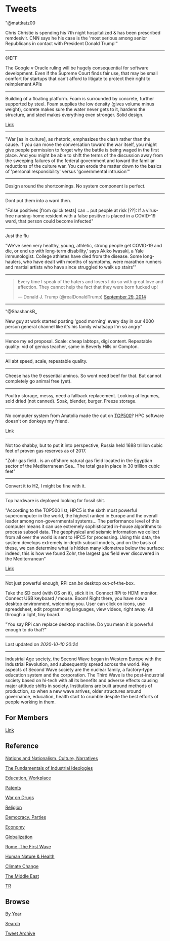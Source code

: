# Tweets

"@mattkatz00

Chris Christie is spending his 7th night hospitalized & has been
prescribed remdesivir. CNN says he his case is the 'most serious among
senior Republicans in contact with President Donald Trump'"

---

@EFF

The Google v Oracle ruling will be hugely consequential for software
development. Even if the Supreme Court finds fair use, that may be
small comfort for startups that can't afford to litigate to protect
their right to reimplement APIs

---

Building of a floating platform. Foam is surrounded by concrete,
further supported by steel. Foam supplies the low density (gives
volume minus weight), conrete makes sure the water never gets to it,
hardens the structure, and steel makes everything even stronger. Solid design.

[Link](https://youtu.be/tVq4lm6xN2g)

---

"War [as in culture], as rhetoric, emphasizes the clash rather than
the cause. If you can move the conversation toward the war itself, you
might give people permission to forget why the battle is being waged
in the first place. And you might be able to shift the terms of the
discussion away from the sweeping failures of the federal government
and toward the familiar reductions of the culture war. You can erode
the matter down to the basics of 'personal responsibility' versus
'governmental intrusion'"

---

Design around the shortcomings. No system component is perfect. 

---

Dont put them into a ward then.

"False positives [from quick tests] can .. put people at risk [??]: If
a virus-free nursing-home resident with a false positive is placed in
a COVID-19 ward, that person could become infected"

---

Just the flu

"We’ve seen very healthy, young, athletic, strong people get COVID-19
and die, or end up with long-term disability,' says Akiko Iwasaki, a
Yale immunologist. College athletes have died from the disease. Some
long-haulers, who have dealt with months of symptoms, were marathon
runners and martial artists who have since struggled to walk up
stairs'"

---

<blockquote class="twitter-tweet"><p lang="en" dir="ltr">Every time I speak of the haters and losers I do so with great love and affection. They cannot help the fact that they were born fucked up!</p>&mdash; Donald J. Trump (@realDonaldTrump) <a href="https://twitter.com/realDonaldTrump/status/516382177798680576?ref_src=twsrc%5Etfw">September 29, 2014</a></blockquote> <script async src="https://platform.twitter.com/widgets.js" charset="utf-8"></script>

---

"@ShashankB_

New guy at work started posting 'good morning' every day in our 4000
person general channel like it's his family whatsapp I'm so angry"

---

Hence my ed proposal. Scale: cheap labtops, digi content. Repeatable
quality: vid of genius teacher, same in Beverly Hills or Compton.

---

All abt speed, scale, repeatable quality. 

---

Cheese has the 9 essential aminos. So wont need beef for that. But
cannot completely go animal free (yet).

---

Poultry storage, messy, need a fallback replacement. Looking at
legumes, sold dried (not canned). Soak, blender, burger. Freeze
storage.

---

No computer system from Anatolia made the cut on
[TOP500](https://www.top500.org/lists/top500/2020/06/)? HPC software
doesn't on donkeys my friend.

[Link](https://top500.org/lists/top500/2020/06/)

---

Not too shabby, but to put it into perspective, Russia held 1688
trillion cubic feet of proven gas reserves as of 2017.

"Zohr gas field.. is an offshore natural gas field located in the
Egyptian sector of the Mediterranean Sea.. The total gas in place in
30 trillion cubic feet"

---

Convert it to H2, I might be fine with it.

---

Top hardware is deployed looking for fossil shit. 

"According to the TOP500 list, HPC5 is the sixth most powerful
supercomputer in the world, the highest ranked in Europe and the
overall leader among non-governmental systems... The performance level
of this computer means it can use extremely sophisticated in-house
algorithms to process subsoil data. The geophysical and seismic
information we collect from all over the world is sent to HPC5 for
processing. Using this data, the system develops extremely in-depth
subsoil models, and on the basis of these, we can determine what is
hidden many kilometres below the surface: indeed, this is how we found
Zohr, the largest gas field ever discovered in the Mediterranean"

[Link](https://www.eni.com/en-IT/operations/green-data-center-hpc5.html)

---

Not just powerful enough, RPi can *be* desktop out-of-the-box.

Take the SD card (with OS on it), stick it in. Connect RPi to HDMI
monitor. Connect USB keyboard / mouse. Boom! Right there, you have now
a desktop environment, welcoming you. User can click on icons, use
spreadsheet, edit programming languages, view videos, right away. All
through a light, tiny board.

"You say RPi can replace desktop machine. Do you mean it is powerful enough to do that?"

---

Last updated on *2020-10-10 20:24*

---

Industrial Age society, the Second Wave began in Western Europe with
the Industrial Revolution, and subsequently spread across the
world. Key aspects of Second Wave society are the nuclear family, a
factory-type education system and the corporation. The Third Wave is
the post-industrial society based on hi-tech with all its benefits and
adverse effects causing major attitude shifts in society. Institutions
are built around methods of production, so when a new wave arrives,
older structures around governance, education, health start to crumble
despite the best efforts of people working in them.

## For Members

[Link](https://thirdwave-members.herokuapp.com)

## Reference

[Nations and Nationalism, Culture, Narratives](/2013/02/nations-and-nationalism.md)

[The Fundamentals of Industrial Ideologies](/2011/04/fundamentals-of-industrial-ideologies.md)

[Education, Workplace](2017/09/education-workplace.md)

[Patents](/2018/09/patents.md)

[War on Drugs](/2019/11/war-on-drugs.md)

[Religion](/2015/04/god-religion.md)

[Democracy, Parties](/2016/11/democracy.md)

[Economy](/2018/05/economy.md)

[Globalization](/2018/09/globalization.md)

[Rome, The First Wave](/2017/12/rome.md)

[Human Nature & Health](/2020/07/human-nature.md)

[Climate Change](/2018/12/climate.md)

[The Middle East](/2019/07/middleeast.md)

[TR](../tr)

## Browse

[By Year](years.md)

[Search](search.html)

[Tweet Archive](/tweets/README.md)

